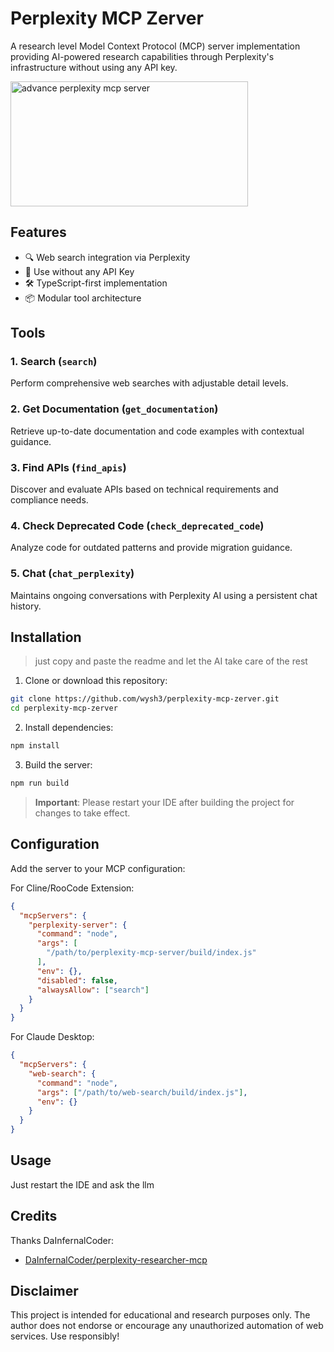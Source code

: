 # Perplexity MCP Zerver

A research level Model Context Protocol (MCP) server implementation providing AI-powered research capabilities through Perplexity's infrastructure without using any API key.

<a href="https://glama.ai/mcp/servers/jmwpwn6uqh"><img width="380" height="200" src="https://glama.ai/mcp/servers/jmwpwn6uqh/badge" alt="advance perplexity mcp server" /></a>

## Features
- 🔍 Web search integration via Perplexity
- 🔑 Use without any API Key
- 🛠️ TypeScript-first implementation
- 📦 Modular tool architecture

## Tools

### 1. Search (`search`)
Perform comprehensive web searches with adjustable detail levels.

### 2. Get Documentation (`get_documentation`)
Retrieve up-to-date documentation and code examples with contextual guidance.

### 3. Find APIs (`find_apis`)
Discover and evaluate APIs based on technical requirements and compliance needs.

### 4. Check Deprecated Code (`check_deprecated_code`)
Analyze code for outdated patterns and provide migration guidance.

### 5. Chat (`chat_perplexity`)
Maintains ongoing conversations with Perplexity AI using a persistent chat history.

## Installation
> just copy and paste the readme and let the AI take care of the rest
1. Clone or download this repository:
```bash
git clone https://github.com/wysh3/perplexity-mcp-zerver.git
cd perplexity-mcp-zerver
```

2. Install dependencies:
```bash
npm install
```

3. Build the server:
```bash
npm run build
```

> **Important**: Please restart your IDE after building the project for changes to take effect.

## Configuration

Add the server to your MCP configuration:

For Cline/RooCode Extension:
```json
{
  "mcpServers": {
    "perplexity-server": {
      "command": "node",
      "args": [
        "/path/to/perplexity-mcp-server/build/index.js"
      ],
      "env": {},
      "disabled": false,
      "alwaysAllow": ["search"]
    }
  }
}
```

For Claude Desktop:
```json
{
  "mcpServers": {
    "web-search": {
      "command": "node",
      "args": ["/path/to/web-search/build/index.js"],
      "env": {}
    }
  }
}
```

## Usage
Just restart the IDE and ask the llm

## Credits

Thanks DaInfernalCoder:
- [DaInfernalCoder/perplexity-researcher-mcp](https://github.com/DaInfernalCoder/perplexity-researcher-mcp)

## Disclaimer
This project is intended for educational and research purposes only. The author does not endorse or encourage any unauthorized automation of web services. Use responsibly!
